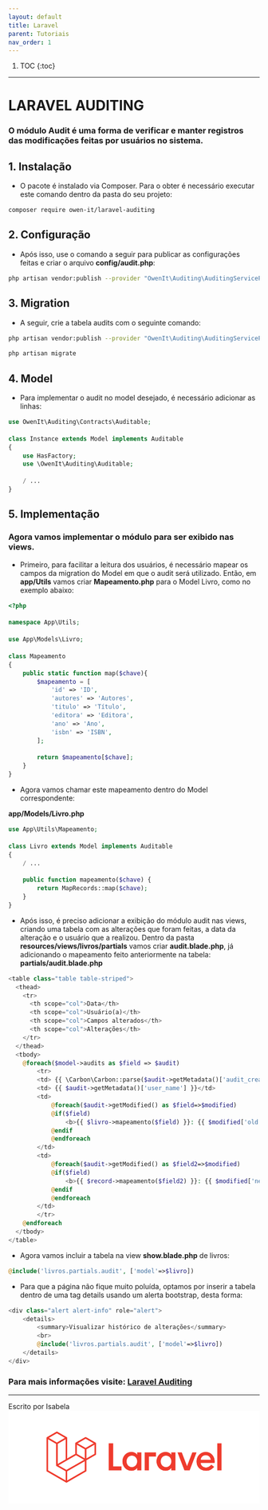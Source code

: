```yaml
---
layout: default
title: Laravel
parent: Tutoriais
nav_order: 1
---
```

1. TOC
{:toc}
---



# LARAVEL AUDITING

### O módulo Audit é uma forma de verificar e manter registros das modificações feitas por usuários no sistema.

## 1. Instalação
- O pacote é instalado via Composer. Para o obter é necessário executar este comando dentro da pasta do seu projeto:

```bash
composer require owen-it/laravel-auditing
```

## 2. Configuração 
- Após isso, use o comando a seguir para publicar as configurações feitas e criar o arquivo **config/audit.php**:

```bash
php artisan vendor:publish --provider "OwenIt\Auditing\AuditingServiceProvider" --tag="config"
```

## 3. Migration
- A seguir, crie a tabela audits com o seguinte comando: 

```bash
php artisan vendor:publish --provider "OwenIt\Auditing\AuditingServiceProvider" --tag="migrations"
```
```bash
php artisan migrate
```

## 4. Model
- Para implementar o audit no model desejado, é necessário adicionar as linhas:

```php
use OwenIt\Auditing\Contracts\Auditable;

class Instance extends Model implements Auditable
{
    use HasFactory;
    use \OwenIt\Auditing\Auditable;

    / ...
}    
```

## 5. Implementação

### Agora vamos implementar o módulo para ser exibido nas views. 

- Primeiro, para facilitar a leitura dos usuários, é necessário mapear os campos da migration do Model em que o audit será utilizado. Então, em **app/Utils** vamos criar **Mapeamento.php** para o Model Livro, como no exemplo abaixo:

```php
<?php

namespace App\Utils;

use App\Models\Livro;

class Mapeamento
{
    public static function map($chave){
        $mapeamento = [
            'id' => 'ID',
            'autores' => 'Autores',
            'titulo' => 'Título',
            'editora' => 'Editora',
            'ano' => 'Ano',
            'isbn' => 'ISBN',
        ];

        return $mapeamento[$chave];
    }
}
```

- Agora vamos chamar este mapeamento dentro do Model correspondente:

**app/Models/Livro.php**
```php
use App\Utils\Mapeamento;

class Livro extends Model implements Auditable
{
    / ...

    public function mapeamento($chave) {
        return MapRecords::map($chave);
    }
}
```
- Após isso, é preciso adicionar a exibição do módulo audit nas views, criando uma tabela com as alterações que foram feitas, a data da alteração e o usuário que a realizou. Dentro da pasta **resources/views/livros/partials** vamos criar **audit.blade.php**, já adicionando o mapeamento feito anteriormente na tabela:
**partials/audit.blade.php**

```php
<table class="table table-striped">
  <thead>
    <tr>
      <th scope="col">Data</th>
      <th scope="col">Usuário(a)</th>
      <th scope="col">Campos alterados</th>
      <th scope="col">Alterações</th>
    </tr>
  </thead>
  <tbody>
    @foreach($model->audits as $field => $audit)
        <tr>
        <td> {{ \Carbon\Carbon::parse($audit->getMetadata()['audit_created_at'])->setTimezone('America/Sao_Paulo')->format('d/m/Y H:i') }} </td>
        <td> {{ $audit->getMetadata()['user_name'] }}</td>
        <td> 
            @foreach($audit->getModified() as $field=>$modified)
            @if($field)
                <b>{{ $livro->mapeamento($field) }}: {{ $modified['old'] }}<br>
            @endif
            @endforeach
        </td>
        <td> 
            @foreach($audit->getModified() as $field2=>$modified)
            @if($field)
                <b>{{ $record->mapeamento($field2) }}: {{ $modified['new'] }}<br>
            @endif
            @endforeach
        </td>
        </tr>
    @endforeach
  </tbody>
</table>

```

- Agora vamos incluir a tabela na view **show.blade.php** de livros:

```php
@include('livros.partials.audit', ['model'=>$livro])
```

- Para que a página não fique muito poluída, optamos por inserir a tabela dentro de uma tag details usando um alerta bootstrap, desta forma:

```php
<div class="alert alert-info" role="alert">
    <details>
        <summary>Visualizar histórico de alterações</summary>
        <br>
        @include('livros.partials.audit', ['model'=>$livro])
    </details>
</div>
```
### Para mais informações visite: <a href="https://laravel-auditing.com/">Laravel Auditing</a>
---
Escrito por Isabela
![Logo do Laravel](/assets/images/laravel.png)